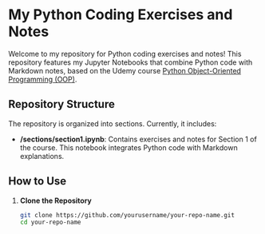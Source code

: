 # My Python Coding Exercises and Notes

Welcome to my repository for Python coding exercises and notes! This repository features my Jupyter Notebooks that combine Python code with Markdown notes, based on the Udemy course [Python Object-Oriented Programming (OOP)](https://www.udemy.com/course/python-object-oriented-programming-oop/learn/lecture/40879014#announcements).

## Repository Structure

The repository is organized into sections. Currently, it includes:


- **/sections/section1.ipynb**: Contains exercises and notes for Section 1 of the course. This notebook integrates Python code with Markdown explanations.

## How to Use

1. **Clone the Repository**

   ```bash
   git clone https://github.com/yourusername/your-repo-name.git
   cd your-repo-name


